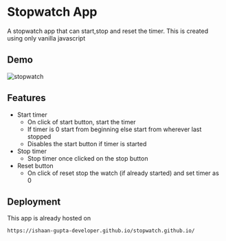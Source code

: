 
# Stopwatch App

A stopwatch app that can start,stop and reset the timer. This is created using only vanilla javascript


## Demo

![stopwatch](https://user-images.githubusercontent.com/121491626/209783127-e07a7ac5-6b5e-4ae1-9726-ef6288b66471.gif)
## Features

- Start timer
    - On click of start button, start the timer
    - If timer is 0 start from beginning else start from wherever last stopped
    - Disables the start button if timer is started
- Stop timer
    - Stop timer once clicked on the stop button
- Reset button
    - On click of reset stop the watch (if already started) and set timer as 0


## Deployment

This app is already hosted on

```bash
https://ishaan-gupta-developer.github.io/stopwatch.github.io/
```

